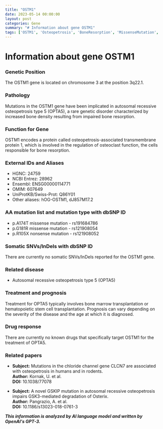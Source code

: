 ```yaml
---
title: "OSTM1"
date: 2023-05-14 00:00:00
layout: post
categories: Gene
summary: "# Information about gene OSTM1"
tags: ['OSTM1', 'Osteopetrosis', 'BoneResorption', 'MissenseMutation', 'NonsenseMutation', 'BoneMarrowTransplantation', 'CLCN7', 'GSK3']
---
```


# Information about gene OSTM1

### Genetic Position
The OSTM1 gene is located on chromosome 3 at the position 3q22.1.

### Pathology
Mutations in the OSTM1 gene have been implicated in autosomal recessive osteopetrosis type 5 (OPTA5), a rare genetic disorder characterized by increased bone density resulting from impaired bone resorption.

### Function for Gene
OSTM1 encodes a protein called osteopetrosis-associated transmembrane protein 1, which is involved in the regulation of osteoclast function, the cells responsible for bone resorption.

### External IDs and Aliases
- HGNC: 24759
- NCBI Entrez: 28962
- Ensembl: ENSG00000114771
- OMIM: 607649
- UniProtKB/Swiss-Prot: Q86Y01
- Other aliases: hOG-OSTM1, dJ857M17.2

### AA mutation list and mutation type with dbSNP ID
- p.A174T missense mutation - rs191684786
- p.G181R missense mutation - rs121908054
- p.R105X nonsense mutation - rs121908052

### Somatic SNVs/InDels with dbSNP ID
There are currently no somatic SNVs/InDels reported for the OSTM1 gene.

### Related disease
- Autosomal recessive osteopetrosis type 5 (OPTA5)

### Treatment and prognosis
Treatment for OPTA5 typically involves bone marrow transplantation or hematopoietic stem cell transplantation. Prognosis can vary depending on the severity of the disease and the age at which it is diagnosed.

### Drug response
There are currently no known drugs that specifically target OSTM1 for the treatment of OPTA5.

### Related papers
- **Subject:** Mutations in the chloride channel gene CLCN7 are associated with osteopetrosis in humans and in rodents.  
**Author:** Kornak, U. et al.  
**DOI:** 10.1038/77078

- **Subject:** A novel GSKIP mutation in autosomal recessive osteopetrosis impairs GSK3-mediated degradation of Osterix.  
**Author:** Pangrazio, A. et al.  
**DOI:** 10.1186/s13023-018-0761-3

**_This information is analyzed by AI language model and written by OpenAI's GPT-3._**